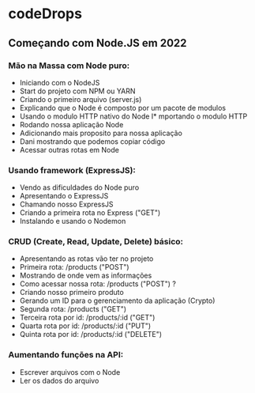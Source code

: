 # codeDrops

## Começando com Node.JS em 2022

### Mão na Massa com Node puro:
* Iniciando com o NodeJS
* Start do projeto com NPM ou YARN
* Criando o primeiro arquivo (server.js)
* Explicando que o Node é composto por um pacote de modulos
* Usando o modulo HTTP nativo do Node
I* mportando o modulo HTTP
* Rodando nossa aplicação Node
* Adicionando mais proposito para nossa aplicação
* Dani mostrando que podemos copiar código
* Acessar outras rotas em Node

### Usando framework (ExpressJS):
* Vendo as dificuldades do Node puro
* Apresentando o ExpressJS
* Chamando nosso ExpressJS
* Criando a primeira rota no Express ("GET")
* Instalando e usando o Nodemon

### CRUD (Create, Read, Update, Delete) básico:
* Apresentando as rotas vão ter no projeto
* Primeira rota: /products ("POST")
* Mostrando de onde vem as informações
* Como acessar nossa rota: /products ("POST") ?
* Criando nosso primeiro produto
* Gerando um ID para o gerenciamento da aplicação (Crypto)
* Segunda rota: /products ("GET")
* Terceira rota por id: /products/:id ("GET")
* Quarta rota por id: /products/:id ("PUT")
* Quinta rota por id: /products/:id ("DELETE")

### Aumentando funções na API:
* Escrever arquivos com o Node
* Ler os dados do arquivo

